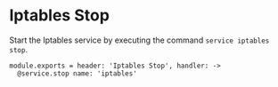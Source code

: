 
# Iptables Stop

Start the Iptables service by executing the command `service iptables stop`.

    module.exports = header: 'Iptables Stop', handler: ->
      @service.stop name: 'iptables'
